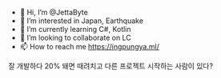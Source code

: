 - 👋 Hi, I’m @JettaByte
- 👀 I’m interested in Japan, Earthquake
- 🌱 I’m currently learning C#, Kotlin
- 💞️ I’m looking to collaborate on LC
- 📫 How to reach me https://ingpungya.ml/

잘 개발하다 20% 돼면 때려치고 다른 프로젝트 시작하는 사람이 있다?

<!---
JettaByte/JettaByte is a ✨ special ✨ repository because its `README.md` (this file) appears on your GitHub profile.
You can click the Preview link to take a look at your changes.
--->

